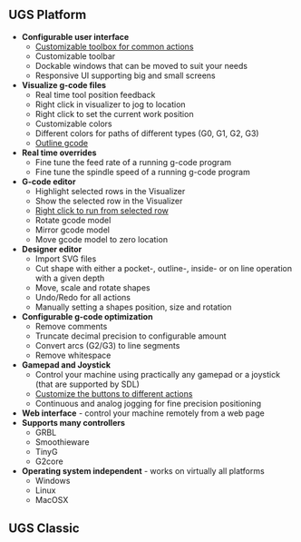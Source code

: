 ## UGS Platform
* **Configurable user interface**
  * [Customizable toolbox for common actions](https://github.com/winder/Universal-G-Code-Sender/wiki/Usage#toolbox)
  * Customizable toolbar
  * Dockable windows that can be moved to suit your needs
  * Responsive UI supporting big and small screens
* **Visualize g-code files**
  * Real time tool position feedback
  * Right click in visualizer to jog to location
  * Right click to set the current work position
  * Customizable colors
  * Different colors for paths of different types (G0, G1, G2, G3)
  * [Outline gcode](https://github.com/winder/Universal-G-Code-Sender/wiki/Usage#outline)
* **Real time overrides** 
  * Fine tune the feed rate of a running g-code program
  * Fine tune the spindle speed of a running g-code program
* **G-code editor**
  * Highlight selected rows in the Visualizer
  * Show the selected row in the Visualizer
  * [Right click to run from selected row](https://github.com/winder/Universal-G-Code-Sender/wiki/Usage#run-from-a-selected-line)
  * Rotate gcode model
  * Mirror gcode model
  * Move gcode model to zero location
* **Designer editor**
  * Import SVG files
  * Cut shape with either a pocket-, outline-, inside- or on line operation with a given depth
  * Move, scale and rotate shapes
  * Undo/Redo for all actions
  * Manually setting a shapes position, size and rotation
* **Configurable g-code optimization**
  * Remove comments
  * Truncate decimal precision to configurable amount
  * Convert arcs (G2/G3) to line segments
  * Remove whitespace
* **Gamepad and Joystick** 
  * Control your machine using practically any gamepad or a joystick (that are supported by SDL)
  * [Customize the buttons to different actions](https://github.com/winder/Universal-G-Code-Sender/wiki/Usage#gamepad-and-joystick)
  * Continuous and analog jogging for fine precision positioning
* **Web interface** - control your machine remotely from a web page
* **Supports many controllers**
  * GRBL
  * Smoothieware
  * TinyG
  * G2core
* **Operating system independent** - works on virtually all platforms
  * Windows
  * Linux
  * MacOSX

## UGS Classic
